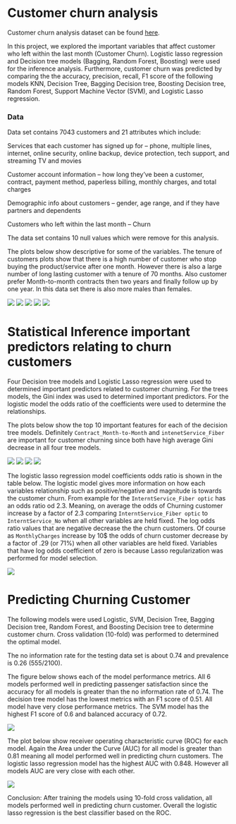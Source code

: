 # Customer churn analysis


Customer churn analysis dataset can be found [here](https://www.kaggle.com/datasets/blastchar/telco-customer-churn?resource=download).

In this project, we explored the important variables that affect customer who left within the last month (Customer Churn). Logistic lasso regression and Decision tree models (Bagging, Random Forest, Boosting) were used for the inference analysis. Furthermore, customer churn was predicted by comparing the the accuracy, precision, recall, F1 score of the following models KNN, Decision Tree, Bagging Decision tree, Boosting Decision tree, Random Forest, Support Machine Vector (SVM), and Logistic Lasso regression.


### Data
Data set contains 7043 customers and 21 attributes which include:

Services that each customer has signed up for – phone, multiple lines, internet, online security, online backup, device protection, tech support, and streaming TV and movies

Customer account information – how long they’ve been a customer, contract, payment method, paperless billing, monthly charges, and total charges

Demographic info about customers – gender, age range, and if they have partners and dependents

Customers who left within the last month – Churn

The data set contains 10 null values which were remove for this analysis.


The plots below show descriptive for some of the variables. The tenure of customers plots show that there is a high number of customer who stop buying the product/service after one month. However there is also a large number of long lasting customer with a tenure of 70 months. Also customer prefer Month-to-month contracts then two years and finally follow up by one year. In this data set there is also more males than females. 


![](./images/total_charges.png)
![](./images/tenure.png)
![](./images/charges.png)
![](./images/gender.png)
![](./images/contract.png)

# Statistical Inference important predictors relating to churn customers

Four Decision tree models and Logistic Lasso regression were used to determined important predictors related to customer churning. For the trees models, the Gini index was used to determined important predictors. For the logistic model the odds ratio of the coefficients were used to determine the relationships.

The plots below show the top 10 important features for each of the decision tree models. Definitely `Contract_Month-to-Month` and `intenetService_Fiber` are important for customer churning since both have high average Gini decrease in all four tree models.



![](./images/decision_tree_imp.png)
![](./images/bagging_imp.png)
![](./images/rf_imp.png)
![](./images/boost_imp.png)

The logistic lasso regression model coefficients odds ratio is shown in the table below. The logistic model gives more information on how each variables relationship such as positive/negative and magnitude is towards the customer churn. From example for the `InterntService_Fiber optic` has an odds ratio od 2.3. Meaning, on average the odds of Churning customer increase by a factor of 2.3 comparing `InterntService_Fiber optic` to `InterntService_No` when all other variables are held fixed. The log odds ratio values that are negative decrease the the churn customers. Of course as `MonthlyCharges` increase by 10$ the odds of churn customer decrease by a factor of .29 (or 71%) when all other variables are held fixed. Variables that have log odds coefficient of zero is because Lasso regularization was performed for model selection.


![](./images/coeff.png)

# Predicting Churning Customer

The following models were used Logistic, SVM, Decision Tree, Bagging Decision tree, Random Forest, and Boosting Decision tree to determine customer churn. Cross validation (10-fold) was performed to determined the optimal model.

The no information rate for the testing data set is about  0.74 and prevalence is 0.26 (555/2100).


The figure below shows each of the model performance metrics. All 6 models performed well in predicting passenger satisfaction since the accuracy for all models is greater than the no information rate of 0.74. The decision tree model has the lowest metrics with an F1 score of 0.51. All model have very close performance metrics. The SVM model has the highest F1 score of 0.6  and balanced accuracy of 0.72.

![](.\images\model_results.png)

The plot below show receiver operating characteristic curve (ROC) for each model. Again the Area under the Curve (AUC) for all model is greater than 0.81 meaning all model performed well in predicting churn customers. The logistic lasso regression model has the highest AUC with 0.848. However all models AUC are very close with each other.

![](.\images\roc.png)

Conclusion: After training the models using 10-fold cross validation, all models performed well in predicting churn customer. Overall the logistic lasso regression is the best classifier based on the ROC.




